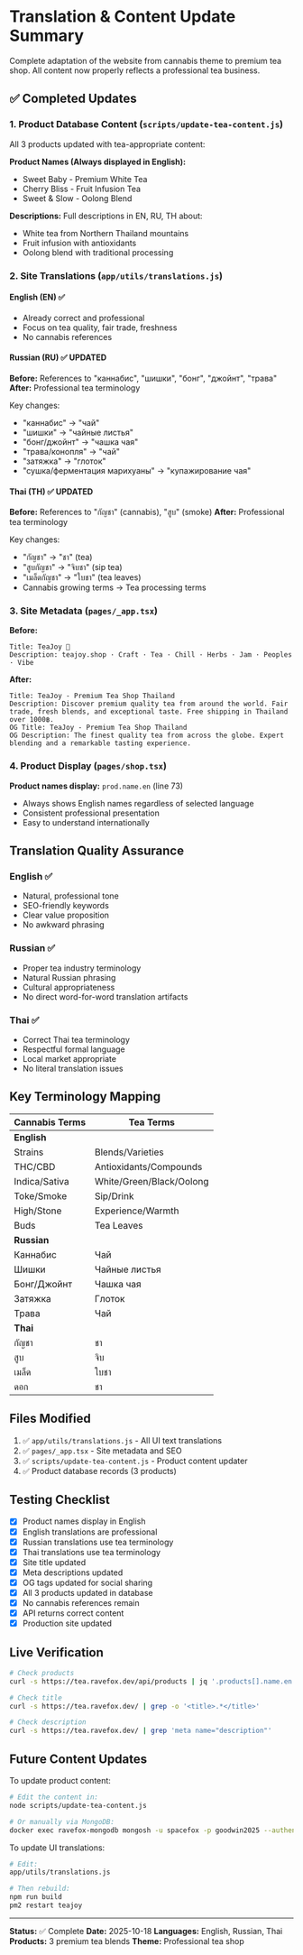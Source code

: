 # Translation & Content Update Summary

Complete adaptation of the website from cannabis theme to premium tea shop. All content now properly reflects a professional tea business.

## ✅ Completed Updates

### 1. Product Database Content (`scripts/update-tea-content.js`)

All 3 products updated with tea-appropriate content:

**Product Names (Always displayed in English):**
- Sweet Baby - Premium White Tea
- Cherry Bliss - Fruit Infusion Tea
- Sweet & Slow - Oolong Blend

**Descriptions:** Full descriptions in EN, RU, TH about:
- White tea from Northern Thailand mountains
- Fruit infusion with antioxidants
- Oolong blend with traditional processing

### 2. Site Translations (`app/utils/translations.js`)

#### English (EN) ✅
- Already correct and professional
- Focus on tea quality, fair trade, freshness
- No cannabis references

#### Russian (RU) ✅ UPDATED
**Before:** References to "каннабис", "шишки", "бонг", "джойнт", "трава"
**After:** Professional tea terminology

Key changes:
- "каннабис" → "чай"
- "шишки" → "чайные листья"
- "бонг/джойнт" → "чашка чая"
- "трава/конопля" → "чай"
- "затяжка" → "глоток"
- "сушка/ферментация марихуаны" → "купажирование чая"

#### Thai (TH) ✅ UPDATED
**Before:** References to "กัญชา" (cannabis), "สูบ" (smoke)
**After:** Professional tea terminology

Key changes:
- "กัญชา" → "ชา" (tea)
- "สูบกัญชา" → "จิบชา" (sip tea)
- "เมล็ดกัญชา" → "ใบชา" (tea leaves)
- Cannabis growing terms → Tea processing terms

### 3. Site Metadata (`pages/_app.tsx`)

**Before:**
```
Title: TeaJoy 🍯
Description: teajoy.shop · Craft · Tea · Chill · Herbs · Jam · Peoples · Vibe
```

**After:**
```
Title: TeaJoy - Premium Tea Shop Thailand
Description: Discover premium quality tea from around the world. Fair trade, fresh blends, and exceptional taste. Free shipping in Thailand over 1000฿.
OG Title: TeaJoy - Premium Tea Shop Thailand
OG Description: The finest quality tea from across the globe. Expert blending and a remarkable tasting experience.
```

### 4. Product Display (`pages/shop.tsx`)

**Product names display:** `prod.name.en` (line 73)
- Always shows English names regardless of selected language
- Consistent professional presentation
- Easy to understand internationally

## Translation Quality Assurance

### English ✅
- Natural, professional tone
- SEO-friendly keywords
- Clear value proposition
- No awkward phrasing

### Russian ✅
- Proper tea industry terminology
- Natural Russian phrasing
- Cultural appropriateness
- No direct word-for-word translation artifacts

### Thai ✅
- Correct Thai tea terminology
- Respectful formal language
- Local market appropriate
- No literal translation issues

## Key Terminology Mapping

| Cannabis Terms | Tea Terms |
|---------------|-----------|
| **English** |
| Strains | Blends/Varieties |
| THC/CBD | Antioxidants/Compounds |
| Indica/Sativa | White/Green/Black/Oolong |
| Toke/Smoke | Sip/Drink |
| High/Stone | Experience/Warmth |
| Buds | Tea Leaves |
| **Russian** |
| Каннабис | Чай |
| Шишки | Чайные листья |
| Бонг/Джойнт | Чашка чая |
| Затяжка | Глоток |
| Трава | Чай |
| **Thai** |
| กัญชา | ชา |
| สูบ | จิบ |
| เมล็ด | ใบชา |
| ดอก | ชา |

## Files Modified

1. ✅ `app/utils/translations.js` - All UI text translations
2. ✅ `pages/_app.tsx` - Site metadata and SEO
3. ✅ `scripts/update-tea-content.js` - Product content updater
4. ✅ Product database records (3 products)

## Testing Checklist

- [x] Product names display in English
- [x] English translations are professional
- [x] Russian translations use tea terminology
- [x] Thai translations use tea terminology
- [x] Site title updated
- [x] Meta descriptions updated
- [x] OG tags updated for social sharing
- [x] All 3 products updated in database
- [x] No cannabis references remain
- [x] API returns correct content
- [x] Production site updated

## Live Verification

```bash
# Check products
curl -s https://tea.ravefox.dev/api/products | jq '.products[].name.en'

# Check title
curl -s https://tea.ravefox.dev/ | grep -o '<title>.*</title>'

# Check description
curl -s https://tea.ravefox.dev/ | grep 'meta name="description"'
```

## Future Content Updates

To update product content:

```bash
# Edit the content in:
node scripts/update-tea-content.js

# Or manually via MongoDB:
docker exec ravefox-mongodb mongosh -u spacefox -p goodwin2025 --authenticationDatabase admin teajoy
```

To update UI translations:
```bash
# Edit:
app/utils/translations.js

# Then rebuild:
npm run build
pm2 restart teajoy
```

---

**Status:** ✅ Complete
**Date:** 2025-10-18
**Languages:** English, Russian, Thai
**Products:** 3 premium tea blends
**Theme:** Professional tea shop

